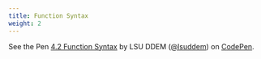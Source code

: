 ```yaml
---
title: Function Syntax
weight: 2
---
```


<p data-height="600" data-theme-id="33744" data-slug-hash="67b6cda7594932bcbc48ead605ec51dc" data-default-tab="js" data-user="lsuddem" data-embed-version="2" data-pen-title="4.2 Function Syntax" data-editable="true" class="codepen">See the Pen <a href="https://codepen.io/lsuddem/pen/67b6cda7594932bcbc48ead605ec51dc/">4.2 Function Syntax</a> by LSU DDEM (<a href="https://codepen.io/lsuddem">@lsuddem</a>) on <a href="https://codepen.io">CodePen</a>.</p>
<script async src="https://static.codepen.io/assets/embed/ei.js"></script>